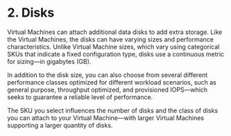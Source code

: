 # 2. Disks

Virtual Machines can attach additional data disks to add extra storage. Like the Virtual Machines, the disks can have varying sizes and performance characteristics. Unlike Virtual Machine sizes, which vary using categorical SKUs that indicate a fixed configuration type, disks use a continuous metric for sizing—in gigabytes (GB). 

In addition to the disk size, you can also choose from several different performance classes optimized for different workload scenarios, such as general purpose, throughput optimized, and provisioned IOPS—which seeks to guarantee a reliable level of performance.

The SKU you select influences the number of disks and the class of disks you can attach to your Virtual Machine—with larger Virtual Machines supporting a larger quantity of disks.